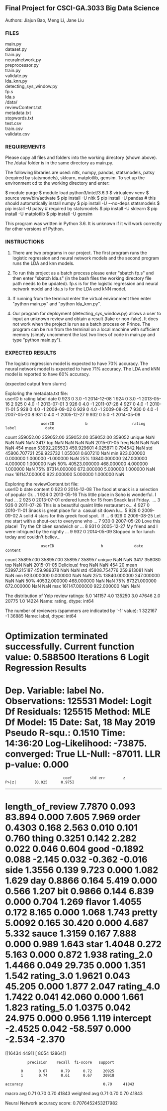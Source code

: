 ## Final Project for CSCI-GA.3033 Big Data Science
Authors: Jiajun Bao, Meng Li, Jane Liu


### FILES
main.py  
dataset.py  
train.py  
neuralnetwork.py  
preprocessor.py  
train.py  
validate.py  
lda_knn.py  
detecting_sys_window.py  
fp.s  
lda.s  
/data/  
    reviewContent.txt  
    metadata.txt  
    stopwords.txt  
    test.csv  
    train.csv  
    validate.csv  


### REQUIREMENTS
Please copy all files and folders into the working directory (shown above). The /data/ folder is in the same directory as main.py.

The following libraries are used: nltk, numpy, pandas, statsmodels, patsy (required by statsmodels), sklearn, matplotlib, gensim. To set up the environment cd to the working directory and enter:

$ module purge
$ module load python3/intel/3.6.3
$ virtualenv venv
$ source venv/bin/activate
$ pip install -U nltk
$ pip install -U pandas     # this should automatically install numpy
$ pip install -U --no-deps statsmodels
$ pip install -U patsy      # required by statsmodels
$ pip install -U sklearn
$ pip install -U matplotlib
$ pip install -U gensim

This program was written in Python 3.6. It is unknown if it will work correctly for other versions of Python.


### INSTRUCTIONS
1. There are two programs in our project. The first program runs the logistic regression and neural network models and the second program runs the LDA and knn models.  

2. To run this project as a batch process please enter "sbatch fp.s" and then enter "sbatch lda.s" (in the bash files the working directory file path needs to be updated). fp.s is for the logistic regression and neural network model and lda.s is for the LDA and kNN model.  

3. If running from the terminal enter the virtual environment then enter "python main.py" and "python lda_knn.py".  

4. Our program for deployment (detecting_sys_window.py) allows a user to input an unknown review and obtain a result (fake or non-fake). It does not work when the project is run as a batch process on Prince. The program can be run from the terminal on a local machine with sufficient memory (simply uncomment the last two lines of code in main.py and type "python main.py").  


### EXPECTED RESULTS
The logistic regression model is expected to have 70% accuracy.
The neural network model is expected to have 71% accuracy.
The LDA and kNN model is reported to have 60% accuracy.

(expected output from slurm:)

Exploring the metadata.txt file:  
    userID  b  rating label        date 
0     923  0     3.0     -1  	2014-12-08 
1     924  0     3.0     -1  	2013-05-16 
2     925  0     4.0     -1  	2013-07-01 
3     926  0     4.0     -1  	2011-07-28 
4     927  0     4.0     -1  	2010-11-01 
5     928  0     4.0     -1  	2009-09-02 
6     929  0     4.0     -1  	2009-08-25 
7     930  0     4.0     -1  	2007-05-20 
8     931  0     4.0     -1  	2005-12-27 
9     932  0     5.0     -1  	2014-05-09 

               		userID              b                    rating              label             date 
count   	  359052.00  	  359052.00    	     359052.00    359052.00     359052 
unique            NaN            	NaN            	NaN              NaN         	   3417 
top                  NaN           	NaN            	NaN              NaN          2015-01-05 
freq                NaN            	NaN            	NaN              NaN          	   454 
mean     	53992.205533     459.929601       4.025871       0.794542         NaN 
std      	45806.707721     259.923732       1.055061       0.607210         NaN 
min        	923.000000         0.000000           1.000000      -1.000000         NaN 
25%      	13840.000000     247.000000       4.000000       1.000000         NaN 
50%      	40523.000000     468.000000       4.000000       1.000000         NaN 
75%      	87314.000000     672.000000       5.000000       1.000000         NaN 
max     	161147.000000   922.000000       5.000000       1.000000         NaN 
 
 
Exploring the reviewContent.txt file:  
    userID  b        date                                            content 
0     923  0  2014-12-08  The food at snack is a selection of popular Gr... 
1     924  0  2013-05-16  This little place in Soho is wonderful. I had ... 
2     925  0  2013-07-01  ordered lunch for 15 from Snack last Friday.  ... 
3     926  0  2011-07-28  This is a beautiful quaint little restaurant o... 
4     927  0  2010-11-01  Snack is great place for a  casual sit down lu... 
5     928  0  2009-09-02  A solid 4 stars for this greek food spot.  If ... 
6     929  0  2009-08-25  Let me start with a shout-out to everyone who ... 
7     930  0  2007-05-20  Love this place!  Try the Chicken sandwich or ... 
8     931  0  2005-12-27  My friend and I were intrigued by the nightly ... 
9     932  0  2014-05-09  Stopped in for lunch today and couldn't believ... 

               	    userID              	   b        	  date     	  content 
count   	 358957.00  	   358957.00     358957      358957 
unique          NaN            		NaN        	 3417          358080 
top               NaN               	NaN      2015-01-05   Delicious! 
freq              NaN               	NaN           454          20 
mean     	53997.215187    459.989378	  NaN         NaN 
std       	45808.754776	   259.913081    NaN         NaN 
min        	923.000000         0.000000       NaN         NaN 
25%      	13840.000000     247.000000   NaN         NaN 
50%      	40532.000000     468.000000   NaN         NaN 
75%      	87321.000000     672.000000   NaN         NaN 
max     	161147.000000   922.000000   NaN         NaN 

The distribution of Yelp review ratings: 
5.0    141157 
4.0    135250 
3.0     47646 
2.0     20775 
1.0     14224 
Name: rating, dtype: int64 
 
The number of reviewers (spammers are indicated by '-1' value): 
 1    322167 
-1     36885 
Name: label, dtype: int64


Optimization terminated successfully.
         Current function value: 0.588500
         Iterations 6
                           Logit Regression Results
==============================================================================
Dep. Variable:                     label   	No. Observations:               125531
Model:                                 Logit   	Df Residuals:                       125515
Method:                                MLE   	Df Model:                                    15
Date:                Sat, 18 May 2019   Pseudo R-squ.:                     0.1510
Time:                             14:36:20   	Log-Likelihood:                     -73875.
converged:                          True   	LL-Null:                                 -87011.
                                             LLR 	p-value:                                   0.000
====================================================================================
                       	      coef        std err        z      	   P>|z|        [0.025      0.975]
------------------------------------------------------------------------------------
length_of_review  7.7870      0.093     83.894    0.000       7.605       7.969
order                   0.4303      0.168      2.563      0.010       0.101       0.760
thing                   0.3251       0.142      2.282      0.022       0.046       0.604
good                   -0.1892      0.088     -2.145      0.032      -0.362      -0.016
side                    1.3556       0.139      9.723      0.000       1.082       1.629
day                     0.8866       0.164      5.419      0.000       0.566       1.207
bit                       0.9866       0.144      6.839      0.000       0.704       1.269
flavor                  1.4055       0.172      8.165      0.000       1.068       1.743
pretty                  5.0092       0.165     30.420      0.000       4.687       5.332
sauce                 1.3159       0.167      7.888      0.000       0.989       1.643
star                     1.4048       0.272      5.163      0.000       0.872       1.938
rating_2.0           1.4466       0.049     29.735      0.000       1.351       1.542
rating_3.0           1.9621       0.043     45.205      0.000       1.877       2.047
rating_4.0           1.7422       0.041     42.060      0.000       1.661       1.823
rating_5.0           1.0375       0.042     24.975      0.000       0.956       1.119
intercept           -2.4525        0.042    -58.597      0.000      -2.534      -2.370
====================================================================================
[[16434  4491]
 [ 8054 12864]]

              precision    recall  f1-score   support

           0       0.67      0.79      0.72     20925
           1       0.74      0.61      0.67     20918

    accuracy                                    0.70     41843
   macro avg       0.71      0.70       0.70     41843
weighted avg       0.71      0.70      0.70     41843


Neural Network accuracy score: 0.7076452453217982


